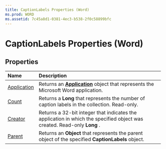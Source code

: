 ```yaml
---
title: CaptionLabels Properties (Word)
ms.prod: WORD
ms.assetid: 7c45a8d1-0381-4ec3-b538-2f0c58899bfc
---
```



# CaptionLabels Properties (Word)

## Properties



|**Name**|**Description**|
|:-----|:-----|
|[Application](captionlabels-application-property-word.md)|Returns an  **[Application](application-object-word.md)** object that represents the Microsoft Word application.|
|[Count](captionlabels-count-property-word.md)|Returns a  **Long** that represents the number of caption labels in the collection. Read-only.|
|[Creator](captionlabels-creator-property-word.md)|Returns a 32-bit integer that indicates the application in which the specified object was created. Read-only  **Long** .|
|[Parent](captionlabels-parent-property-word.md)|Returns an  **Object** that represents the parent object of the specified **CaptionLabels** object.|

